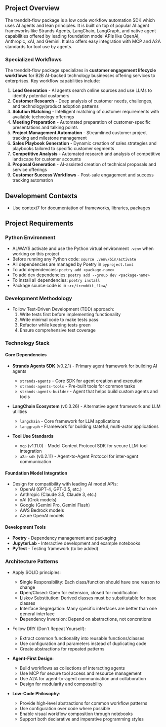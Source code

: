 ## Project Overview

The trenddit-flow package is a low code workflow automation SDK which uses AI agents and lean principles. It is built on top of popular AI agent frameworks like Strands Agents, LangChain, LangGraph, and native agent capabilities offered by leading foundation model APIs like OpenAI, Anthropic, xAI, and Gemini. It also offers easy integration with MCP and A2A standards for tool use by agents.

### Specialized Workflows

The trenddit-flow package specializes in **customer engagement lifecycle workflows** for B2B AI-backed technology businesses offering services to enterprises. Key workflow capabilities include:

1. **Lead Generation** - AI agents search online sources and use LLMs to identify potential customers
2. **Customer Research** - Deep analysis of customer needs, challenges, and technology/product adoption patterns
3. **Solution Matching** - Intelligent matching of customer requirements with available technology offerings
4. **Meeting Preparation** - Automated preparation of customer-specific presentations and talking points
5. **Project Management Automation** - Streamlined customer project tracking and milestone management
6. **Sales Playbook Generation** - Dynamic creation of sales strategies and playbooks tailored to specific customer segments
7. **Competitive Analysis** - Automated research and analysis of competitive landscape for customer accounts
8. **Proposal Generation** - AI-assisted creation of technical proposals and service offerings
9. **Customer Success Workflows** - Post-sale engagement and success tracking automation

## Development Contexts

- Use context7 for documentation of frameworks, libraries, packages

## Project Requirements

### Python Environment
- ALWAYS activate and use the Python virtual environment `.venv` when working on this project
- Before running any Python code: `source .venv/bin/activate`
- All dependencies are managed by Poetry in `pyproject.toml`
- To add dependencies: `poetry add <package-name>`
- To add dev dependencies: `poetry add --group dev <package-name>`
- To install all dependencies: `poetry install`
- Package source code is in `src/trenddit_flow/`

### Development Methodology
- Follow Test-Driven Development (TDD) approach:
  1. Write tests first before implementing functionality
  2. Write minimal code to make tests pass
  3. Refactor while keeping tests green
  4. Ensure comprehensive test coverage

### Technology Stack

#### Core Dependencies
- **Strands Agents SDK** (v0.2.1) - Primary agent framework for building AI agents
  - `strands-agents` - Core SDK for agent creation and execution
  - `strands-agents-tools` - Pre-built tools for common tasks
  - `strands-agents-builder` - Agent that helps build custom agents and tools

- **LangChain Ecosystem** (v0.3.26) - Alternative agent framework and LLM utilities
  - `langchain` - Core framework for LLM applications
  - `langgraph` - Framework for building stateful, multi-actor applications

- **Tool Use Standards**
  - `mcp` (v1.11.0) - Model Context Protocol SDK for secure LLM-tool integration
  - `a2a-sdk` (v0.2.11) - Agent-to-Agent Protocol for inter-agent communication

#### Foundation Model Integration
- Design for compatibility with leading AI model APIs:
  - OpenAI (GPT-4, GPT-3.5, etc.)
  - Anthropic (Claude 3.5, Claude 3, etc.)
  - xAI (Grok models)
  - Google (Gemini Pro, Gemini Flash)
  - AWS Bedrock models
  - Azure OpenAI models

#### Development Tools
- **Poetry** - Dependency management and packaging
- **JupyterLab** - Interactive development and example notebooks
- **PyTest** - Testing framework (to be added)

### Architecture Patterns
- Apply SOLID principles:
  - **S**ingle Responsibility: Each class/function should have one reason to change
  - **O**pen/Closed: Open for extension, closed for modification
  - **L**iskov Substitution: Derived classes must be substitutable for base classes
  - **I**nterface Segregation: Many specific interfaces are better than one general interface
  - **D**ependency Inversion: Depend on abstractions, not concretions

- Follow DRY (Don't Repeat Yourself):
  - Extract common functionality into reusable functions/classes
  - Use configuration and parameters instead of duplicating code
  - Create abstractions for repeated patterns

- **Agent-First Design**:
  - Build workflows as collections of interacting agents
  - Use MCP for secure tool access and resource management
  - Use A2A for agent-to-agent communication and collaboration
  - Design for modularity and composability

- **Low-Code Philosophy**:
  - Provide high-level abstractions for common workflow patterns
  - Use configuration over code where possible
  - Enable visual workflow composition through notebooks
  - Support both declarative and imperative programming styles